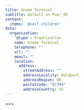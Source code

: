 ```yaml
---
title: Gnome Terminal
subtitle: default on Pop!_OS
content:
  items: '@self.children'
data:
  organization:
    '@type': Organization
    name: Gnome Terminal
    telephone: ""
    url: ""
    email: ""
    location:
      address:
        streetAddress: ""
        addressLocality: Waldport
        addressRegion: OR
        postalCode: "97394"
        addressCountry: US
---
```




===
